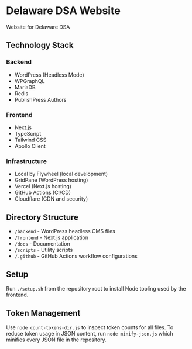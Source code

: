 # Delaware DSA Website

Website for Delaware DSA

## Technology Stack

### Backend

- WordPress (Headless Mode)
- WPGraphQL
- MariaDB
- Redis
- PublishPress Authors

### Frontend

- Next.js
- TypeScript
- Tailwind CSS
- Apollo Client

### Infrastructure

- Local by Flywheel (local development)
- GridPane (WordPress hosting)
- Vercel (Next.js hosting)
- GitHub Actions (CI/CD)
- Cloudflare (CDN and security)

## Directory Structure

- `/backend` - WordPress headless CMS files
- `/frontend` - Next.js application
- `/docs` - Documentation
- `/scripts` - Utility scripts
- `/.github` - GitHub Actions workflow configurations

## Setup

Run `./setup.sh` from the repository root to install Node tooling used by the frontend.

## Token Management

Use `node count-tokens-dir.js` to inspect token counts for all files. To reduce token usage in JSON content, run `node minify-json.js` which minifies every JSON file in the repository.

